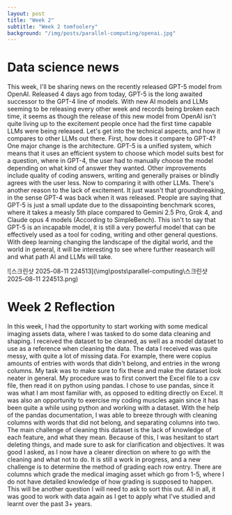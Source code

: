 ```yaml
---
layout: post
title: "Week 2"
subtitle: "Week 2 tomfoolery"
background: "/img/posts/parallel-computing/openai.jpg"
---
```


# Data science news 
This week, I'll be sharing news on the recently released GPT-5 model from OpenAI. Released 4 days ago from today, GPT-5 is the long awaited successor to the GPT-4 line of models. With new AI models and LLMs seeming to be releasing every other week and records being broken each time, it seems as though the release of this new model from OpenAI isn't quite living up to the excitement people once had the first time capable LLMs were being released. Let's get into the technical aspects, and how it compares to other LLMs out there. First, how does it compare to GPT-4? One major change is the architecture. GPT-5 is a unified system, which means that it uses an efficient system to choose which model suits best for a question, where in GPT-4, the user had to manually choose the model depending on what kind of answer they wanted. Other improvements include quality of coding answers, writing and generally praises or blindly agrees with the user less. Now to comparing it with other LLMs. There's another reason to the lack of excitement. It just wasn't that groundbreaking, in the sense GPT-4 was back when it was released. People are saying that GPT-5 is just a small update due to the dissapointing benchmark scores, where it takes a measly 5th place compared to Gemini 2.5 Pro, Grok 4, and Claude opus 4 models (According to SimpleBench). This isn't to say that GPT-5 is an incapable model, it is still a very powerful model that can be effectively used as a tool for coding, writing and other general questions. With deep learning changing the landscape of the digital world, and the world in general, it will be interesting to see where further reasearch will and what path AI and LLMs will take.

![스크린샷 2025-08-11 224513](\img\posts\parallel-computing\스크린샷 2025-08-11 224513.png)

# Week 2 Reflection
In this week, I had the opportunity to start working with some medical imaging assets data, where I was tasked to do some data cleaning and shaping. I received the dataset to be cleaned, as well as a model dataset to use as a reference when cleaning the data. The data I received was quite messy, with quite a lot of missing data. For example, there were copius amounts of entries with words that didn't belong, and entries in the wrong columns. My task was to make sure to fix these and make the dataset look neater in general. My procedure was to first convert the Excel file to a csv file, then read it on python using pandas. I chose to use pandas, since it was what I am most familiar with, as opposed to editing directly on Excel. It was also an opportunity to exercise my coding muscles again since it has been quite a while using python and working with a dataset. With the help of the pandas documentation, I was able to breeze through with cleaning columns with words that did not belong, and separating columns into two. The main challenge of cleaning this dataset is the lack of knowledge of each feature, and what they mean. Because of this, I was hesitant to start deleting things, and made sure to ask for clarification and objectives. It was good I asked, as I now have a clearer direction on where to go with the cleaning and what not to do. It is still a work in progress, and a new challenge is to determine the method of grading each row entry. There are columns which grade the medical imaging asset which go from 1-5, where I do not have detailed knowledge of how grading is supposed to happen. This will be another question I will need to ask to sort this out. All in all, it was good to work with data again as I get to apply what I've studied and learnt over the past 3+ years.